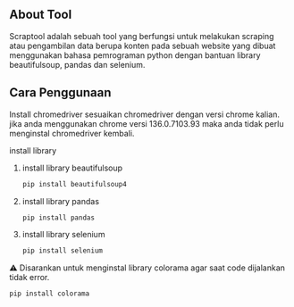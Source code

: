 ## About Tool
Scraptool adalah sebuah tool yang berfungsi untuk melakukan scraping atau pengambilan data berupa konten pada sebuah website yang dibuat menggunakan bahasa pemrograman python dengan bantuan library beautifulsoup, pandas dan selenium.

## Cara Penggunaan
Install chromedriver
   sesuaikan chromedriver dengan versi chrome kalian.
   jika anda menggunakan chrome versi 136.0.7103.93 maka anda tidak perlu menginstal chromedriver kembali.

install library 
   1. install library beautifulsoup
      ```bash
      pip install beautifulsoup4
   2. install library pandas
      ```bash
      pip install pandas
   3. install library selenium
      ```bash
      pip install selenium
⚠ Disarankan untuk menginstal library colorama agar saat code dijalankan tidak error.
   ```bash
   pip install colorama
   
